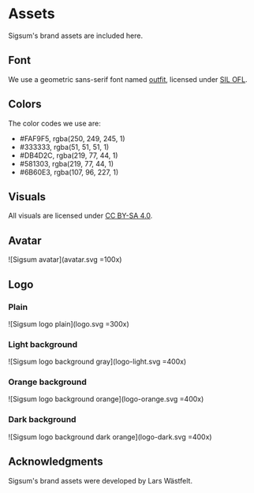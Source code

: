 # Assets

Sigsum's brand assets are included here.

## Font

We use a geometric sans-serif font named [outfit][], licensed under [SIL OFL][].

[outfit]: https://outfit.io/outfit-font
[SIL OFL]: https://github.com/Outfitio/Outfit-Fonts/blob/main/OFL.txt

## Colors

The color codes we use are:

  - \#FAF9F5, rgba(250, 249, 245, 1)
  - \#333333, rgba(51, 51, 51, 1)
  - \#DB4D2C, rgba(219, 77, 44, 1)
  - \#581303, rgba(219, 77, 44, 1)
  - \#6B60E3, rgba(107, 96, 227, 1)

## Visuals

All visuals are licensed under [CC BY-SA 4.0][].

[CC BY-SA 4.0]: https://creativecommons.org/licenses/by-sa/4.0/

## Avatar

![Sigsum avatar](avatar.svg =100x)

## Logo

### Plain

![Sigsum logo plain](logo.svg =300x)

### Light background

![Sigsum logo background gray](logo-light.svg =400x)

### Orange background

![Sigsum logo background orange](logo-orange.svg =400x)

### Dark background

![Sigsum logo background dark orange](logo-dark.svg =400x)

## Acknowledgments

Sigsum's brand assets were developed by Lars Wästfelt.
